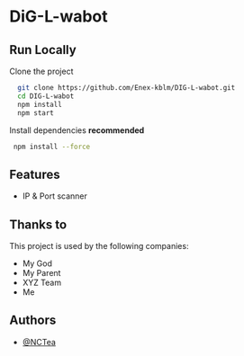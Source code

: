# DiG-L-wabot

## Run Locally

Clone the project

```bash
  git clone https://github.com/Enex-kblm/DIG-L-wabot.git
  cd DIG-L-wabot
  npm install
  npm start
```

Install dependencies **recommended**
```bash
 npm install --force
```

## Features

- IP & Port scanner


## Thanks to

This project is used by the following companies:

- My God
- My Parent
- XYZ Team
- Me


## Authors

- [@NCTea](https://github.com/NCTea)

